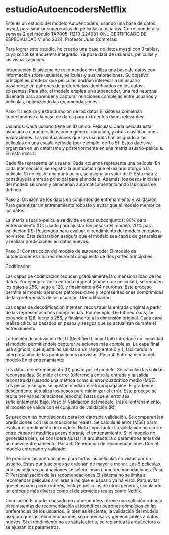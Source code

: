 # estudioAutoencodersNetflix

Este es un estudio del modelo Autoencoders, usando una base de datos mysql, para simular sugerencias de películas a usuarios. Corresponde a la semana 2 del módulo TAP005-11210-224081-ONL-CERTIFICADO DE ESPECIALIDAD V, año 2024. Profesor Juan Contreras.

Para lograr este estudio, he creado una base de datos mysql con 3 tablas, cuyo script se encuentra integrado. Ya pose data de usuarios, películas y las visualizaciones.

Introducción
El sistema de recomendación utiliza una base de datos con información sobre usuarios, películas y sus valoraciones. Su objetivo principal es predecir qué películas podrían interesar a un usuario basándose en patrones de preferencias identificados en los datos existentes. Para ello, el modelo emplea un autoencoder, una red neuronal diseñada para aprender y capturar relaciones complejas entre usuarios y películas, optimizando las recomendaciones.

Paso 1: Lectura y estructuración de los datos
El sistema comienza conectándose a la base de datos para extraer los datos relevantes:

Usuarios: Cada usuario tiene un ID único.
Películas: Cada película está asociada a características como género, duración, y otras clasificaciones.
Valoraciones: Las puntuaciones que los usuarios han asignado a las películas en una escala definida (por ejemplo, de 1 a 5).
Estos datos se organizan en un dataframe y posteriormente en una matriz usuario-película. En esta matriz:

Cada fila representa un usuario.
Cada columna representa una película.
En cada intersección, se registra la puntuación que el usuario otorgó a la película. Si no existe una puntuación, se asigna un valor de 0.
Esta matriz constituye la entrada principal para el modelo.
Además, los pesos iniciales del modelo se crean y almacenan automáticamente cuando las capas se definen.

Paso 2: División de los datos en conjuntos de entrenamiento y validación
Para garantizar un entrenamiento robusto y evitar que el modelo memorice los datos:

La matriz usuario-película se divide en dos subconjuntos:
80% para entrenamiento (D): Usado para ajustar los pesos del modelo.
20% para validación (R): Reservado para evaluar el rendimiento del modelo en datos no vistos.
Esta separación asegura que el modelo sea capaz de generalizar y realizar predicciones en datos nuevos.

Paso 3: Construcción del modelo de autoencoder
El modelo de autoencoder es una red neuronal compuesta de dos partes principales:

Codificador:

Las capas de codificación reducen gradualmente la dimensionalidad de los datos.
Por ejemplo:
De la entrada original (número de películas), se reducen los datos a 256, luego a 128, y finalmente a 64 neuronas.
Este proceso permite al modelo aprender patrones clave y representaciones comprimidas de las preferencias de los usuarios.
Decodificador:

Las capas de decodificación intentan reconstruir la entrada original a partir de las representaciones comprimidas.
Por ejemplo:
De 64 neuronas, se expande a 128, luego a 256, y finalmente a la dimensión original.
Cada capa realiza cálculos basados en pesos y sesgos que se actualizan durante el entrenamiento.

La función de activación ReLU (Rectified Linear Unit) introduce no linealidad al modelo, permitiéndole capturar relaciones más complejas.
La capa final usa sigmoid, que ajusta las salidas a un rango entre 0 y 1, facilitando la interpretación de las puntuaciones previstas.
Paso 4: Entrenamiento del modelo
En el entrenamiento:

Los datos de entrenamiento (D) pasan por el modelo.
Se calculan las salidas reconstruidas.
Se mide el error (diferencia entre la entrada y la salida reconstruida) usando una métrica como el error cuadrático medio (MSE).
Los pesos y sesgos se ajustan mediante retropropagación:
El gradiente descendente actualiza los pesos para minimizar el error.
Este proceso se repite por varias iteraciones (epochs) hasta que el error sea suficientemente bajo.
Paso 5: Validación del modelo
Tras el entrenamiento, el modelo se valida con el conjunto de validación (R):

Se predicen las puntuaciones para los datos de validación.
Se comparan las predicciones con las puntuaciones reales.
Se calcula el error (MSE) para evaluar el rendimiento del modelo.
Nota importante: La validación no ocurre entre capas ni modifica pesos durante el entrenamiento. Si el modelo no generaliza bien, se considera ajustar la arquitectura o parámetros antes de un nuevo entrenamiento.
Paso 6: Generación de recomendaciones
Con el modelo entrenado y validado:

Se predicen las puntuaciones para todas las películas no vistas por un usuario.
Estas puntuaciones se ordenan de mayor a menor.
Las 5 películas con las mejores puntuaciones se seleccionan como recomendaciones.
Paso 7: Personalización de las recomendaciones
El sistema no se limita a recomendar películas similares a las que el usuario ya ha visto. Para evitar que el usuario pierda interés, incluye películas de otros géneros, simulando un enfoque más diverso como el de servicios reales como Netflix.

Conclusión
El modelo basado en autoencoders ofrece una solución robusta para sistemas de recomendación al identificar patrones complejos en las preferencias de los usuarios. Si bien es eficiente, la validación del modelo asegura que las recomendaciones sean precisas y generalizables a datos nuevos. Si el rendimiento no es satisfactorio, se replantea la arquitectura o se ajustan los parámetros.
